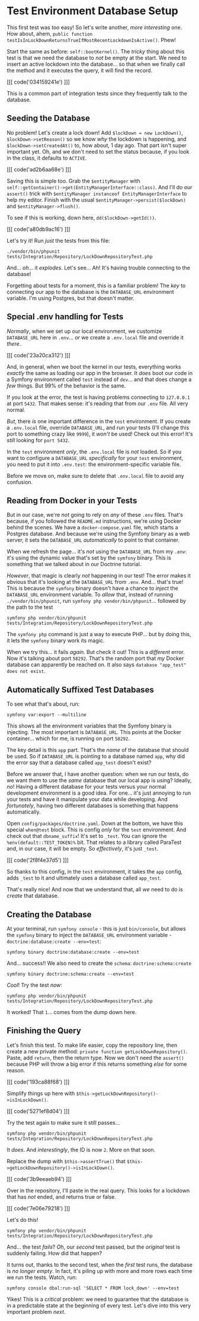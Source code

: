 # Test Environment Database Setup

This first test was *too* easy! So let's write another, *more interesting* one.
How about, ahem, `public function testIsInLockDownReturnsTrueIfMostRecentLockdownIsActive()`.
Phew!

Start the same as before: `self::bootKernel()`. The *tricky* thing about this
test is that we need the database to *not* be empty at the start. We need to insert
an active lockdown into the database... so that when we finally call the method
and it executes the query, it will find the record.

[[[ code('034159241e') ]]]

This is a common part of integration tests since they frequently talk to the
database.

## Seeding the Database

No problem! Let's create a lock down! Add `$lockDown = new LockDown()`,
`$lockDown->setReason()` so we know *why* the lockdown is happening, and
`$lockDown->setCreatedAt()` to, how about, 1 day ago. That part isn't super
important yet. Oh, and we don't need to set the status because, if you
look in the class, it defaults to `ACTIVE`.

[[[ code('ad2b6aa68e') ]]]

Saving this is simple too. Grab the `$entityManager` with
`self::getContainer()->get(EntityManagerInterface::class)`. And I'll do
our `assert()` trick with `$entityManager instanceof EntityManagerInterface`
to help my editor. Finish with the usual `$entityManager->persist($lockDown)` and
`$entityManager->flush()`.

To see if this is working, down here, `dd($lockDown->getId())`.

[[[ code('a80db9ac16') ]]]

Let's try it! Run *just* the tests from this file:

```terminal-silent
./vendor/bin/phpunit tests/Integration/Repository/LockDownRepositoryTest.php
```

And... *oh*... it *explodes*. Let's see... Ah! It's having trouble connecting to
the database!

Forgetting about tests for a moment, this is a familiar problem! The *key* to
connecting our app to the database is the `DATABASE_URL` environment variable. I'm
using Postgres, but that doesn't matter.

## Special .env handling for Tests

*Normally*, when we set up our local environment, we customize `DATABASE_URL`
here in `.env`... *or* we create a `.env.local` file and override it *there*.

[[[ code('23a20ca312') ]]]

And, in general, when we boot the kernel in our tests, everything works *exactly*
the same as loading our app in the browser. It *does* boot our code in a Symfony
environment called `test` instead of `dev`... and that does change a *few* things.
But 99% of the behavior is the same.

If you look at the error, the test is having problems connecting to `127.0.0.1` at
port `5432`. That makes sense: it's reading that from our `.env` file. All
very normal.

*But*, there *is* one important difference in the `test` environment. If you create
a `.env.local` file, override `DATABASE_URL`, and run your tests (I'll change this
port to something crazy like `9999`), it *won't* be used! Check out this error! It's
*still* looking for `port 5432`.

In the `test` environment *only*, the `.env.local` file is *not* loaded. So if you
want to configure a `DATABASE_URL` *specifically* for your `test` environment, you
need to put it into `.env.test`: the environment-specific variable file.

Before we move on, make sure to delete that `.env.local` file to avoid any confusion.

## Reading from Docker in your Tests

But in our case, we're *not* going to rely on *any* of these `.env` files. That's
because, if you followed the `README.md` instructions, we're using Docker behind
the scenes. We have a `docker-compose.yaml` file, which starts a Postgres database.
And because we're using the Symfony binary as a web server, it sets the `DATABASE_URL`
*automatically* to point to that container.

When we refresh the page... it's *not* using the `DATABASE_URL` from my `.env`:
it's using the dynamic value that's set by the `symfony` binary. This is something
that we talked about in our Doctrine tutorial.

*However*, that magic is clearly *not* happening in our test! The error makes it
obvious that it's looking at the `DATABASE_URL` from `.env`. And... that's true!
This is because the `symfony` binary doesn't have a chance to *inject* the
`DATABASE_URL` environment variable. To *allow* that, instead of running
`./vendor/bin/phpunit`, run `symfony php vendor/bin/phpunit`... followed by the path
to the test

```terminal-silent
symfony php vendor/bin/phpunit tests/Integration/Repository/LockDownRepositoryTest.php
```

The `symfony php` command is just a way to execute PHP... but by doing this, it
lets the `symfony` binary work its magic.

When we try this... it fails *again*. But check it out! This is a *different* error.
Now it's talking about port `58292`. That's the random port that *my* Docker database
can apparently be reached on. It also says `database "app_test" does not exist`.

## Automatically Suffixed Test Databases

To see what that's about, run:

```terminal
symfony var:export --multiline
```

This shows all the environment variables that the Symfony binary is injecting.
The most important is `DATABASE_URL`. This points at the Docker container... which
for me, is running on port `58292`.

The key detail is this `app` part. That's the *name* of the database that should
be used. So if `DATABASE_URL` is pointing to a database named `app`, why did the
error say that a database called `app_test` doesn't exist?

Before we answer that, I have another question: when we run our tests, do we want
them to use the *same* database that our local app is using? Ideally, *no*! Having
a different database for your tests versus your normal development environment is a
good idea. For one... it's just annoying to run your tests and have it manipulate
your data while developing. And *fortunately*, having two different databases is
something that happens automatically.

Open `config/packages/doctrine.yaml`. Down at the bottom, we have this special
`when@test` block. This is config *only* for the `test` environment. And check
out that `dbname_suffix`! It's set to `_test`. You can ignore the
`%env(default::TEST_TOKEN)%` bit. That relates to a library called ParaTest and,
in our case, it will be empty. So *effectively*, it's just `_test`.

[[[ code('2f8f4e37d5') ]]]

So thanks to this config, in the `test` environment, it takes the `app` config,
adds `_test` to it and ultimately uses a database called `app_test`.

That's really nice! And now that we understand that, all *we* need to do is *create*
that database.

## Creating the Database

At your terminal, run `symfony console` - this is just `bin/console`, but
allows the `symfony` binary to inject the `DATABASE_URL` environment variable -
`doctrine:database:create --env=test`:

```terminal-silent
symfony binary doctrine:database:create --env=test
```

And... success!! We also need to create the `schema`: `doctrine:schema:create`

```terminal-silent
symfony binary doctrine:schema:create --env=test
```

*Cool*! Try the test *now*:

```terminal-silent
symfony php vendor/bin/phpunit tests/Integration/Repository/LockDownRepositoryTest.php
```

It worked! That `1`... comes from the dump down here.

## Finishing the Query

Let's finish this test. To make life easier, copy the repository line,
then create a new private method: `private function getLockDownRepository()`. Paste,
add `return`, then the return type. Now we don't need the `assert()` because
PHP will throw a big error if this returns something *else* for some reason.

[[[ code('193ca88f68') ]]]

Simplify things up here with `$this->getLockDownRepository()->isInLockDown()`.

[[[ code('5271ef8d04') ]]]

Try the test again to make sure it still passes...

```terminal-silent
symfony php vendor/bin/phpunit tests/Integration/Repository/LockDownRepositoryTest.php
```

It *does*. And *interestingly*, the ID is now `2`. More on that soon.

Replace the dump with `$this->assertTrue()` that
`$this->getLockDownRepository()->isInLockDown()`.

[[[ code('3b9eeaeb94') ]]]

Over in the repository, I'll paste in the real query. This looks for a lockdown
that has *not* ended, and returns true or false.

[[[ code('7e06e79218') ]]]

Let's do this!

```terminal-silent
symfony php vendor/bin/phpunit tests/Integration/Repository/LockDownRepositoryTest.php
```

And... the test *fails*? *Oh*, our *second* test passed, but the *original* test
is suddenly failing. How did that happen?

It turns out, thanks to the second test, when the *first* test runs, the database
is *no longer empty*. In fact, it's piling up with more and more rows each time we
run the tests. Watch, run:

```terminal
symfony console dbal:run-sql 'SELECT * FROM lock_down' --env=test
```

Yikes! This is a *critical* problem: we need to guarantee that the database is in
a predictable state at the beginning of every test. Let's dive into this very
important problem *next*.
